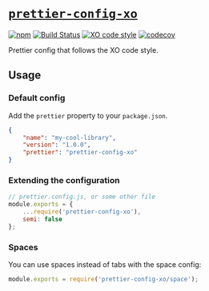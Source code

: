 # [`prettier-config-xo`](https://www.npmjs.com/package/prettier-config-xo)

[![npm](https://img.shields.io/npm/v/prettier-config-xo)](https://www.npmjs.com/package/prettier-config-xo)
[![Build Status](https://github.com/jonahsnider/prettier-config-xo/workflows/CI/badge.svg)](https://github.com/jonahsnider/prettier-config-xo/actions)
[![XO code style](https://img.shields.io/badge/code_style-XO-5ed9c7.svg)](https://github.com/xojs/xo)
[![codecov](https://codecov.io/gh/jonahsnider/prettier-config-xo/branch/master/graph/badge.svg)](https://codecov.io/gh/jonahsnider/prettier-config-xo)

Prettier config that follows the XO code style.

## Usage

### Default config

Add the `prettier` property to your `package.json`.

```json
{
	"name": "my-cool-library",
	"version": "1.0.0",
	"prettier": "prettier-config-xo"
}
```

### Extending the configuration

```js
// prettier.config.js, or some other file
module.exports = {
	...require('prettier-config-xo'),
	semi: false
};
```

### Spaces

You can use spaces instead of tabs with the space config:

```js
module.exports = require('prettier-config-xo/space');
```
